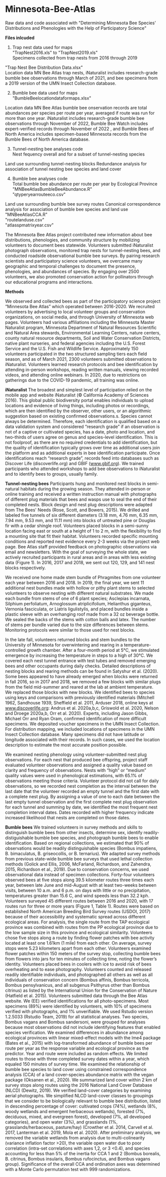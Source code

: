# Minnesota-Bee-Atlas
Raw data and code associated with "Determining Minnesota Bee Species’ Distributions and Phenologies with the Help of Participatory Science"

**Files inlcuded**
1. Trap nest data used for maps<br>
"TrapNest2016.xls" to "TrapNest2019.xls" <br>
Specimens collected from trap nests from 2016 through 2019<br>

"Trap Nest Bee Distribution Data.xlsx"<br>
Location data MN Bee Atlas trap nests, iNaturalist includes research-grade bumble bee observations through March of 2021, and bee specimens from a 2019 version of the UMN Insect Collection database.

2. Bumble bee data used for maps<br>
"BumbleBeelocationdataformaps.xlsx" <br>

Location data MN Bee Atlas bumble bee onservation records are total abundances per species per route per year, averaged if route was run for more than one year.  iNaturalist includes research-grade bumble bee observations through November of 2022, Bumble Bee Watch includes expert-verified records through November of 2022 , and Bumble Bees of North America includes specimen-based Minnesota records from the Bumble Bees of North America database.

3. Tunnel-nesting bee analyses code<br>
Nest fequency overall and for a subset of tunnel-nesting species


Land use surrounding tunnel-nesting blocks
Redundance analysis for association of tunnel nesting bee species and  land cover


4. Bumble bee analyses code<br>
Total bumble bee abundance per route per year by Ecological Province
"MNBeeAtlasBumbleBeeAbundance.R"<br>
"qtyperyearrouteeco.csv" <br>

Land use surrounding bumble bee survey routes
Canonical correspondence analysis for association of bumble bee species and land use
"MNBeeAtlasCCA.R"<br>
"routelanduse.csv"<br>
"atlasspmatrixyear.csv" <br>




The Minnesota Bee Atlas project contributed new information about bee distributions, phenologies, and community structure by mobilizing volunteers to document bees statewide. Volunteers submitted iNaturalist photograph observations, monitored trap nests for tunnel-nesting bees, and conducted roadside observational bumble bee surveys. By pairing research scientists and participatory science volunteers, we overcame many geographic and temporal challenges to document the presence, phenologies, and abundances of species. By engaging over 2500 volunteers, we also promoted conservation action for pollinators through our educational programs and interactions.

**Methods**

We observed and collected bees as part of the participatory science project “Minnesota Bee Atlas” which operated between 2016-2020. We recruited volunteers by advertising to local volunteer groups and conservation organizations, on social media, and through University of Minnesota web pages. Volunteers had various affiliations including the Minnesota Master Naturalist program, Minnesota Department of Natural Resources Scientific and Natural Area stewards, Environmental Learning Centers, nature centers, county natural resource departments, Soil and Water Conservation Districts, native plant nurseries, and federal agencies including the U.S. Forest Service and the U.S. Fish and Wildlife Service.  Approximately 150 volunteers participated in the two structured sampling tiers each field season, and as of March 2021, 2300 volunteers submitted observations to iNaturalist. Volunteers learned research protocols and bee identification by attending in-person workshops, reading written manuals, viewing recorded videos, and attending online webinars. In 2020, due to restrictions on gatherings due to the COVID-19 pandemic, all training was online.


**iNaturalist**
The broadest and simplest level of participation relied on the mobile app and website iNaturalist (© California Academy of Sciences 2016). This global public biodiversity portal enables individuals to upload locations and evidence of living things, including photos or recordings, which are then identified by the observer, other users, or an algorithmic suggestion based on existing confirmed observations.s. Species cannot always be determined. Therefore, each identification is qualified based on a data validation system and considered “research grade” if an observation is not of a captive or cultivated species, has a date, photo and location, and two-thirds of users agree on genus and species-level identification. This is not foolproof, as there are no required credentials to add identification, but the quality of identification typically grows over time as additional users join the platform and as additional experts in bee identification participate. Once identifications reach “research grade”, records feed into databases such as Discover Life (discoverlife.org) and GBIF (www.gbif.org). We trained participants who attended workshops to add bee observations to iNaturalist and to identify bees to groups, usually family. 

**Tunnel-nesting bees**
Participants hung and monitored nest blocks in semi-natural habitats during the growing season. They attended in-person or online training and received a written instruction manual with photographs of different plug materials that bees and wasps use to seal the end of their completed nests. Block design and nest plug descriptions were adapted from The Bees' Needs (Rose, Scott, and Bowers, 2015). We drilled and labeled five tunnels of six different diameters (3.18 mm, 4.76 mm, 6.35 mm, 7.94 mm, 9.53 mm, and 11.11 mm) into blocks of untreated pine or Douglas fir with a cedar shingle roof. Volunteers placed blocks in a semi-sunny location facing east or south at a height of 1 to 2 m, with the flexibility to find a mounting site that fit their habitat. Volunteers recorded specific mounting conditions and reported nest evidence every 2-3 weeks via the project web page. Bee Atlas staff provided feedback on photographic observations via email and newsletters. With the goal of surveying the whole state, we actively recruited participants in rural areas and in areas with less existing data (Figure 1). In 2016, 2017 and 2018, we sent out 120, 129, and 141 nest blocks respectively. 

We received one home made stem bundle of Phragmites from one volunteer each year between 2016 and 2018. In 2019, the final year, we sent 11 additional nest bundles made with hollow or pithy plant stems to selected volunteers to observe nesting with different natural substrates. We made each bundle from stems of one of 6 plant species; Asclepias incarnata, Silphium perfoliatum, Arnoglossum atriplicifolium, Helianthus giganteus, Vernonia fasciculata, or Liatris ligulistylis, and placed bundles inside a plastic sleeve with an overhanging roof made from a 32 oz beverage bottle. We sealed the backs of the stems with cotton balls and latex. The number of stems per bundle varied due to the size differences between stems. Monitoring protocols were similar to those used for nest blocks. 

In the late fall, volunteers returned blocks and stem bundles to the University of Minnesota for overwintering and rearing in a temperature-controlled growth chamber. After a four-month period at 5°C, we stimulated emergence by increasing the temperature in steps to a high of 30°C. We covered each nest tunnel entrance with test tubes and removed emerging bees and other occupants during daily checks. Detailed descriptions of nesting blocks and rearing methods can be found in Satyshur et al. (2020). Some bees appeared to have already emerged when blocks were returned in fall 2016, so in 2017 and 2018, we removed a few blocks with similar plugs from the field mid-summer and reared at the lab at ambient temperature. We replaced those blocks with new blocks. We identified bees to species using keys and comparisons with previously identified materials (Mitchell 1962, Sandhouse 1939, Sheffield et al. 2011, Arduser 2018, online keys at www.discoverlife.org: Andrus et al. 2020a,b,c, Griswold et al. 2020, Nelson and Droege 2020a,b, Orr et al. 2020). Experts, including Jason Gibbs, Michael Orr and Ryan Oram, confirmed identification of more difficult specimens. We deposited voucher specimens in the UMN Insect Collection. For distribution mapping, we included locations of specimens in the UMN Insect Collection database. Many specimens did not have latitude or longitude associated with their records. In such cases, we used the location description to estimate the most accurate position possible.

We examined nesting phenology using volunteer-submitted nest plug observations. For each nest that produced bee offspring, project staff evaluated volunteer observations and assigned a quality value based on clarity and frequency of observations. Nests with “high” or “medium” quality values were used in phenological estimations, with 65.1% of observations meeting those criteria. Volunteer protocol did not call for daily observations, so we recorded nest completion as the interval between the last date that the volunteer recorded an empty tunnel and the first date with a complete nest plug. By assigning a value of one to each date between the last empty tunnel observation and the first complete nest plug observation for each tunnel and summing by date, we identified  the most frequent nest completion interval dates. Dates recorded with higher frequency indicate increased likelihood that nests are completed on those dates. 

**Bumble bees**
We trained volunteers in survey methods and skills to distinguish bumble bees from other insects, determine sex, identify readily-distiguishable bumble bee species, and photograph bumble bees to enable identification. Based on regional collections, we estimated that 90% of observations would be readily distinguishable species (Bombus impatiens, B. bimaculatus, B. griseocollis, or B. ternarius). We adapted survey methods from previous state-wide bumble bee surveys that used lethal collection methods (Golick and Ellis, 2006, McFarland, Richardson, and Zahendra, 2015, Richardson et al., 2019). Due to conservation concerns, we used observational data instead of specimen collections. Forty-four volunteers observed bees at five stops along 39.5 kilometer routes three times each year, between late June and mid-August with at least two-weeks between visits, between 10 a.m. and 6 p.m. on days with little or no precipitation, temperatures greater than 15.6 C, and wind speeds less than 32.2 kph. Volunteers surveyed 45 different routes between 2016 and 2020, with 17 routes run for three or more years (Figure 1, Table 1). Routes were based on established North American Breeding Bird Survey routes (USDOI, 2017) because of their accessibility and systematic spread across different ecological areas. For analysis, the single route from the TAP ecological province was combined with routes from the PP ecological province due to the low sample size in this province and ecological similarity. Volunteers chose five stops along a route by finding flower patches with bee activity located at least one 1.61km (1 mile) from each other. On average, survey stops were 5.23 kilometers apart from each other. Volunteers examined flower patches within 150 meters of the survey stop, collecting bumble bees from flowers into jars for ten minutes of collecting time, noting the flower’s identity. Volunteers placed bees in coolers with ice to avoid risk of bees overheating and to ease photography. Volunteers counted and released readily identifiable individuals, and photographed all others as well as all individuals of conservation concern (Bombus affinis, Bombus terricola, Bombus pensylvanicus, and all subgenus Psithyrus other than Bombus citrinus) as listed by the International Union for the Conservation of Nature (Hatfield et al. 2015). Volunteers submitted data through the Bee Atlas website. We (EE) verified identifications for all photo-specimens. Most specimens (89%) were identified by volunteers, with 10% of specimens verified with photographs, and 1% unverifiable. 
We used Rstudio version 1.2.5033 (Rstudio Team, 2019) for all statistical analyses. Two species, Bombus vagans and Bombus sandersoni, were grouped for analyses because most observations did not include identifying features that enabled species verification. We examined differences in abundance among ecological provinces with linear mixed-effect models with the lme4 package (Bates et al., 2015) with log-transformed abundance of bumble bees per route per year as the response variable and ecological province as the predictor. Year and route were included as random effects. We limited routes to those with three completed survey dates within a year, which equaled 150 minutes of survey time. We examined the relationship of bumble bee species to land cover using constrained correspondence analysis (CCA) of a land cover-species abundance matrix with the vegan package (Oksanen et al., 2020). We summarized land cover within 2 km of survey stops along routes using the 2016 National Land Cover Database (NLCD) (Dewitz, 2019). We verified land-cover categories by examining aerial photographs. We simplified NLCD land-cover classes to groupings that we consider to be biologically relevant to bumble bee distribution, listed in descending percentage of cover: cultivated crops (74%), wetlands (8%, woody wetlands and emergent herbaceous wetlands), forested (7%, deciduous, mixed, and evergreen forest), developed (7%, all developed categories), and open water (3%), and grasslands (1%, grasslands/herbaceous, pasture/hay) (Crowther et al. 2014, Carvell et al. 2017, Lanterman et al. 2019, Mola et al. 2020). After preliminary analysis, we removed the variable wetlands from analysis due to multi-colinearity (variance inflation factor >20), the variable open water due to poor correlation (intra-set correlations with axes 1,2, or 3 <0.4), and species accounting for less than 5% of the inertia for CCA 1 and 2 (Bombus borealis, B. citrinus, Bombus insularis, Bombus rufocinctus, and Bombus vagans group). Significance of the overall CCA and ordination axes was determined with a Monte Carlo permutation test with 999 randomizations.
